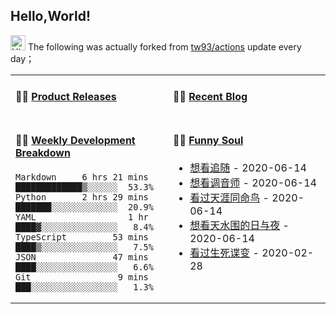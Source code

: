 ## Hello,World!

<img src='https://qpluspicture.oss-cn-beijing.aliyuncs.com/6LjjQA/Hi.gif' alt='Hi' width="24"/> The following was actually forked from <a href="https://github.com/tw93/tw93/actions" target="_blank">tw93/actions</a> update every day；

<table>
<tr>
<td valign="top" width="50%">

#### 🏋️‍♀️ <a href="https://github.com/tw93/tw93/blob/main/releases.md" target="_blank">Product Releases</a>

<!-- recent_releases starts -->

<!-- recent_releases ends -->

</td>
<td valign="top" width="50%">

#### 🤹‍♀️ <a href="https://tw93.github.io/" target="_blank">Recent Blog</a>

<!-- blog starts -->

<!-- blog ends -->

</td>
</tr>
<tr>
<td valign="top" width="50%">

#### 🏊‍♂️ <a href="https://gist.github.com/tw93/7854aac61f991ef4e7ae7b8440e4fdc6" target="_blank">Weekly Development Breakdown</a>

<!-- code_time starts -->

```text
Markdown     6 hrs 21 mins  █████████████▒░░░░░░  53.3%
Python       2 hrs 29 mins  ███████░░░░░░░░░░░░░  20.9%
YAML                  1 hr  ████▓░░░░░░░░░░░░░░░   8.4%
TypeScript         53 mins  ████▒░░░░░░░░░░░░░░░   7.5%
JSON               47 mins  ████░░░░░░░░░░░░░░░░   6.6%
Git                 9 mins  ███░░░░░░░░░░░░░░░░░   1.3%
```

<!-- code_time ends -->

</td>
<td valign="top" width="50%">

#### 🤾‍♂️ <a href="https://www.douban.com/people/tangwei93/" target="_blank">Funny Soul</a>

<!-- douban starts -->
* <a href='http://movie.douban.com/subject/1397546/' target='_blank'>想看追随</a> - 2020-06-14
* <a href='http://movie.douban.com/subject/30334073/' target='_blank'>想看调音师</a> - 2020-06-14
* <a href='http://movie.douban.com/subject/4072712/' target='_blank'>看过天涯同命鸟</a> - 2020-06-14
* <a href='http://movie.douban.com/subject/3077668/' target='_blank'>想看天水围的日与夜</a> - 2020-06-14
* <a href='http://movie.douban.com/subject/1306470/' target='_blank'>看过生死谍变</a> - 2020-02-28
<!-- douban ends -->

</td>
  </tr>
  </table>

